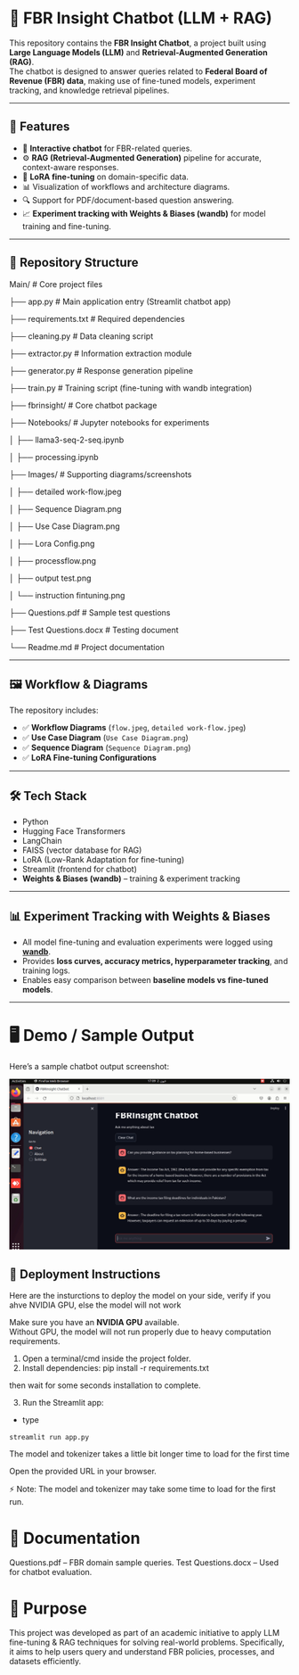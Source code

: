 # 🤖 FBR Insight Chatbot (LLM + RAG)

This repository contains the **FBR Insight Chatbot**, a project built using **Large Language Models (LLM)** and **Retrieval-Augmented Generation (RAG)**.  
The chatbot is designed to answer queries related to **Federal Board of Revenue (FBR) data**, making use of fine-tuned models, experiment tracking, and knowledge retrieval pipelines.

---

## 📌 Features
- 💬 **Interactive chatbot** for FBR-related queries.  
- ⚙️ **RAG (Retrieval-Augmented Generation)** pipeline for accurate, context-aware responses.  
- 🧠 **LoRA fine-tuning** on domain-specific data.  
- 📊 Visualization of workflows and architecture diagrams.  
- 🔍 Support for PDF/document-based question answering.  
- 📈 **Experiment tracking with Weights & Biases (wandb)** for model training and fine-tuning.  

---

## 📂 Repository Structure

Main/ # Core project files

├── app.py # Main application entry (Streamlit chatbot app)

├── requirements.txt # Required dependencies

├── cleaning.py # Data cleaning script

├── extractor.py # Information extraction module

├── generator.py # Response generation pipeline

├── train.py # Training script (fine-tuning with wandb integration)

├── fbrinsight/ # Core chatbot package

├── Notebooks/ # Jupyter notebooks for experiments

│ ├── llama3-seq-2-seq.ipynb

│ ├── processing.ipynb

├── Images/ # Supporting diagrams/screenshots

│ ├── detailed work-flow.jpeg

│ ├── Sequence Diagram.png

│ ├── Use Case Diagram.png

│ ├── Lora Config.png

│ ├── processflow.png

│ ├── output test.png

│ └── instruction fintuning.png

├── Questions.pdf # Sample test questions

├── Test Questions.docx # Testing document

└── Readme.md # Project documentation

---

## 🖼️ Workflow & Diagrams
The repository includes:  
- ✅ **Workflow Diagrams** (`flow.jpeg`, `detailed work-flow.jpeg`)  
- ✅ **Use Case Diagram** (`Use Case Diagram.png`)  
- ✅ **Sequence Diagram** (`Sequence Diagram.png`)  
- ✅ **LoRA Fine-tuning Configurations**  

---

## 🛠️ Tech Stack
- Python  
- Hugging Face Transformers  
- LangChain  
- FAISS (vector database for RAG)  
- LoRA (Low-Rank Adaptation for fine-tuning)  
- Streamlit (frontend for chatbot)  
- **Weights & Biases (wandb)** – training & experiment tracking  

---

## 📊 Experiment Tracking with Weights & Biases
- All model fine-tuning and evaluation experiments were logged using **[wandb](https://wandb.ai/)**.  
- Provides **loss curves, accuracy metrics, hyperparameter tracking**, and training logs.  
- Enables easy comparison between **baseline models vs fine-tuned models**.  

---

# 🖥️ Demo / Sample Output

Here’s a sample chatbot output screenshot:  

![Chatbot Output](fbrinsight/Images/output%20test.png)


## 🚀 Deployment Instructions

Here are the insturctions to deploy the model on your side, verify if you ahve NVIDIA GPU, else the model will not work 

Make sure you have an **NVIDIA GPU** available.  
Without GPU, the model will not run properly due to heavy computation requirements.

1. Open a terminal/cmd inside the project folder.  
2. Install dependencies:
   pip install -r requirements.txt


then wait for some seconds installation to complete.

3. Run the Streamlit app:
* type 
```
streamlit run app.py
```

The model and tokenizer takes a little bit longer time to load for the first time 

Open the provided URL in your browser.

⚡ Note: The model and tokenizer may take some time to load for the first run.


# 📄 Documentation

Questions.pdf – FBR domain sample queries.
Test Questions.docx – Used for chatbot evaluation.

# 🎯 Purpose

This project was developed as part of an academic initiative to apply LLM fine-tuning & RAG techniques for solving real-world problems. Specifically, it aims to help users query and understand FBR policies, processes, and datasets efficiently.



